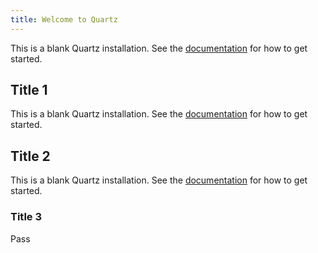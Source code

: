 ```yaml
---
title: Welcome to Quartz
---
```


This is a blank Quartz installation.
See the [documentation](https://quartz.jzhao.xyz) for how to get started.

## Title 1

This is a blank Quartz installation.
See the [documentation](https://quartz.jzhao.xyz) for how to get started.

## Title 2

This is a blank Quartz installation.
See the [documentation](https://quartz.jzhao.xyz) for how to get started.

### Title 3

Pass
